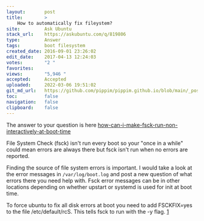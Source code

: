 ```yaml
---
layout:       post
title:        >
    How to automatically fix fileystem?
site:         Ask Ubuntu
stack_url:    https://askubuntu.com/q/819806
type:         Answer
tags:         boot filesystem
created_date: 2016-09-01 23:26:02
edit_date:    2017-04-13 12:24:03
votes:        "2 "
favorites:    
views:        "5,946 "
accepted:     Accepted
uploaded:     2022-03-06 19:51:02
git_md_url:   https://github.com/pippim/pippim.github.io/blob/main/_posts/2016/2016-09-01-How-to-automatically-fix-fileystem_.md
toc:          false
navigation:   false
clipboard:    false
---
```


The answer to your question is here [how-can-i-make-fsck-run-non-interactively-at-boot-time][1]

File System Check (fsck) isn't run every boot so your "once in a while" could mean errors are always there but fsck isn't run when no errors are reported.

Finding the source of file system errors is important. I would take a look at the error messages in `/var/log/boot.log` and post a new question of what errors there you need help with. Fsck error messages can be in other locations depending on whether upstart or systemd is used for init at boot time.

To force ubuntu to fix all disk errors at boot you need to add FSCKFIX=yes to the file /etc/default/rcS. This tells fsck to run with the -y flag. [1]

  [1]: https://askubuntu.com/questions/151025/how-can-i-make-fsck-run-non-interactively-at-boot-time
